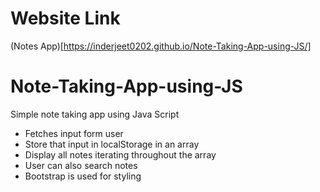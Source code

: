# Website Link
(Notes App)[https://inderjeet0202.github.io/Note-Taking-App-using-JS/]

# Note-Taking-App-using-JS
Simple note taking app using Java Script
  - Fetches input form user 
  - Store that input in localStorage in an array
  - Display all notes iterating throughout the array
  - User can also search notes
  - Bootstrap is used for styling
